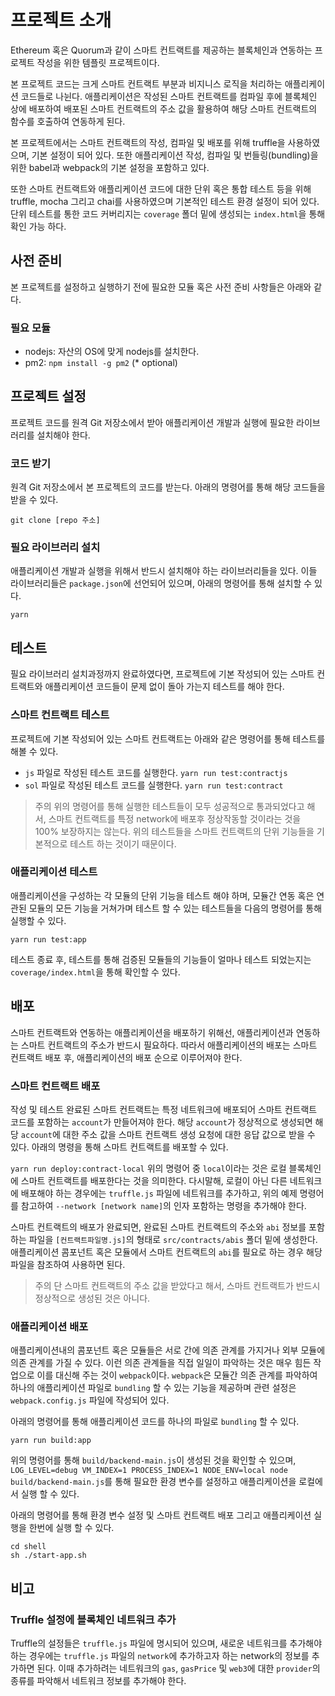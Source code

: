 # 프로젝트 소개
Ethereum 혹은 Quorum과 같이 스마트 컨트랙트를 제공하는 블록체인과 연동하는 프로젝트 작성을 위한 템플릿 프로젝트이다.

본 프로젝트 코드는 크게 스마트 컨트랙트 부분과 비지니스 로직을 처리하는 애플리케이션 코드들로 나뉜다.
애플리케이션은 작성된 스마트 컨트랙트를 컴파일 후에 블록체인 상에 배포하여 배포된 스마트 컨트랙트의 주소 값을 활용하여 해당 스마트 컨트랙트의 함수를 호출하여 연동하게 된다.

본 프로젝트에서는 스마트 컨트랙트의 작성, 컴파일 및 배포를 위해 truffle을 사용하였으며, 기본 설정이 되어 있다. 또한 애플리케이션 작성, 컴파일 및 번들링(bundling)을 위한 babel과 webpack의 기본 설정을 포함하고 있다.

또한 스마트 컨트랙트와 애플리케이션 코드에 대한 단위 혹은 통합 테스트 등을 위해 truffle, mocha 그리고 chai를 사용하였으며 기본적인 테스트 환경 설정이 되어 있다. 단위 테스트를 통한 코드 커버리지는 `coverage` 폴더 밑에 생성되는 `index.html`을 통해 확인 가능 하다.

## 사전 준비
본 프로젝트를 설정하고 실행하기 전에 필요한 모듈 혹은 사전 준비 사항들은 아래와 같다.

### 필요 모듈
 * nodejs: 자산의 OS에 맞게 nodejs를 설치한다.
 * pm2: `npm install -g pm2` (* optional)

## 프로젝트 설정
프로젝트 코드를 원격 Git 저장소에서 받아 애플리케이션 개발과 실행에 필요한 라이브러리를 설치해야 한다.

### 코드 받기
원격 Git 저장소에서 본 프로젝트의 코드를 받는다. 아래의 명령어를 통해 해당 코드들을 받을 수 있다.

`git clone [repo 주소]`

### 필요 라이브러리 설치
애플리케이션 개발과 실행을 위해서 반드시 설치해야 하는 라이브러리들을 있다. 이들 라이브러리들은 `package.json`에 선언되어 있으며, 아래의 명령어를 통해 설치할 수 있다.

`yarn`

## 테스트
필요 라이브러리 설치과정까지 완료하였다면, 프로젝트에 기본 작성되어 있는 스마트 컨트랙트와 애플리케이션 코드들이 문제 없이 돌아 가는지 테스트를 해야 한다.

### 스마트 컨트랙트 테스트
프로젝트에 기본 작성되어 있는 스마트 컨트랙트는 아래와 같은 명령어를 통해 테스트를 해볼 수 있다.

* `js` 파일로 작성된 테스트 코드를 실행한다. `yarn run test:contractjs`
* `sol` 파일로 작성된 테스트 코드를 실행한다. `yarn run test:contract`

> 주의
> 위의 명령어를 통해 실행한 테스트들이 모두 성공적으로 통과되었다고 해서, 스마트 컨트랙트를 특정 network에 배포후 정상작동할 것이라는 것을 100% 보장하지는 않는다. 위의 테스트들을 스마트 컨트랙트의 단위 기능들을 기본적으로 테스트 하는 것이기 때문이다.

### 애플리케이션 테스트
애플리케이션을 구성하는 각 모듈의 단위 기능을 테스트 해야 하며, 모듈간 연동 혹은 연관된 모듈의 모든 기능을 거쳐가며 테스트 할 수 있는 테스트들을 다음의 명령어를 통해 실행할 수 있다.

`yarn run test:app`

테스트 종료 후, 테스트를 통해 검증된 모듈들의 기능들이 얼마나 테스트 되었는지는 `coverage/index.html`을 통해 확인할 수 있다.

## 배포
스마트 컨트랙트와 연동하는 애플리케이션을 배포하기 위해선, 애플리케이션과 연동하는 스마트 컨트랙트의 주소가 반드시 필요하다. 따라서 애플리케이션의 배포는 스마트 컨트랙트 배포 후, 애플리케이션의 배포 순으로 이루어져야 한다.

### 스마트 컨트랙트 배포
작성 및 테스트 완료된 스마트 컨트랙트는 특정 네트워크에 배포되어 스마트 컨트랙트 코드를 포함하는 `account`가 만들어져야 한다. 해당 `account`가 정상적으로 생성되면 해당 `account`에 대한 주소 값을 스마트 컨트랙트 생성 요청에 대한 응답 값으로 받을 수 있다. 아래의 명령을 통해 스마트 컨트랙트를 배포할 수 있다.

`yarn run deploy:contract-local`
위의 명령어 중 `local`이라는 것은 로컬 블록체인에 스마트 컨트랙트를 배포한다는 것을 의미한다. 다시말해, 로컬이 아닌 다른 네트워크에 배포해야 하는 경우에는 `truffle.js` 파일에 네트워크를 추가하고, 위의 예제 명령어를 참고하여 `--network [network name]`의 인자 포함하는 명령을 추가해야 한다.

스마트 컨트랙트의 배포가 완료되면, 완료된 스마트 컨트랙트의 주소와 `abi` 정보를 포함하는 파일을 `[컨트랙트파일명.js]`의 형태로 `src/contracts/abis` 폴더 밑에 생성한다. 애플리케이션 콤포넌트 혹은 모듈에서 스마트 컨트랙트의 `abi`를 필요로 하는 경우 해당 파일을 참조하여 사용하면 된다.


> 주의
> 단 스마트 컨트랙트의 주소 값을 받았다고 해서, 스마트 컨트랙트가 반드시 정상적으로 생성된 것은 아니다.


### 애플리케이션 배포
애플리케이션내의 콤포넌트 혹은 모듈들은 서로 간에 의존 관계를 가지거나 외부 모듈에 의존 관계를 가질 수 있다. 이런 의존 관계들을 직접 일일이 파악하는 것은 매우 힘든 작업으로 이를 대신해 주는 것이 `webpack`이다. `webpack`은 모듈간 의존 관계를 파악하여 하나의 애플리케이션 파일로 `bundling` 할 수 있는 기능을 제공하며 관련 설정은 `webpack.config.js` 파일에 작성되어 있다.

아래의 명령어를 통해 애플리케이션 코드를 하나의 파일로 `bundling` 할 수 있다.

`yarn run build:app`

위의 명령어를 통해 `build/backend-main.js`이 생성된 것을 확인할 수 있으며, `LOG_LEVEL=debug VM_INDEX=1 PROCESS_INDEX=1 NODE_ENV=local node build/backend-main.js`를 통해 필요한 환경 변수를 설정하고 애플리케이션을 로컬에서 실행 할 수 있다.

아래의 명령어를 통해 환경 변수 설정 및 스마트 컨트랙트 배포 그리고 애플리케이션 실행을 한번에 실행 할 수 있다.

```
cd shell
sh ./start-app.sh
```

## 비고

### Truffle 설정에 블록체인 네트워크 추가
Truffle의 설정들은 `truffle.js` 파일에 명시되어 있으며, 새로운 네트워크를 추가해야 하는 경우에는 `truffle.js` 파일의 `network`에 추가하고자 하는 network의 정보를 추가하면 된다. 이때 추가하려는 네트워크의 `gas`, `gasPrice` 및 `web3`에 대한 `provider`의 종류를 파악해서 네트워크 정보를 추가해야 한다.
